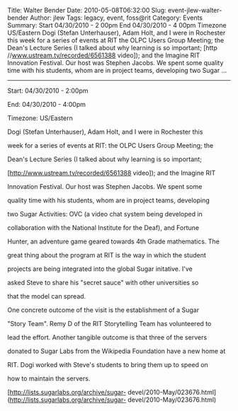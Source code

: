 Title: Walter Bender
Date: 2010-05-08T06:32:00
Slug: event-jlew-walter-bender
Author: jlew
Tags: legacy, event, foss@rit
Category: Events
Summary: Start  04/30/2010 - 2 00pm  End  04/30/2010 - 4 00pm  Timezone  US/Eastern  Dogi (Stefan Unterhauser), Adam Holt, and I were in Rochester this  week for a series of events at RIT  the OLPC Users Group Meeting; the  Dean's Lecture Series (I talked about why learning is so important;  [http //www.ustream.tv/recorded/6561388 video]); and the Imagine RIT  Innovation Festival. Our host was Stephen Jacobs. We spent some  quality time with his students, whom are in project teams, developing  two Sugar  ... 

---
Start: 04/30/2010 - 2:00pm

End: 04/30/2010 - 4:00pm

Timezone: US/Eastern

Dogi (Stefan Unterhauser), Adam Holt, and I were in Rochester this

week for a series of events at RIT: the OLPC Users Group Meeting; the

Dean's Lecture Series (I talked about why learning is so important;

[http://www.ustream.tv/recorded/6561388 video]); and the Imagine RIT

Innovation Festival. Our host was Stephen Jacobs. We spent some

quality time with his students, whom are in project teams, developing

two Sugar Activities: OVC (a video chat system being developed in

collaboration with the National Institute for the Deaf), and Fortune

Hunter, an adventure game geared towards 4th Grade mathematics. The

great thing about the program at RIT is the way in which the student

projects are being integrated into the global Sugar initative. I've

asked Steve to share his "secret sauce" with other universities so

that the model can spread.

One concrete outcome of the visit is the establishment of a Sugar

"Story Team". Remy D of the RIT Storytelling Team has volunteered to

lead the effort. Another tangible outcome is that three of the servers

donated to Sugar Labs from the Wikipedia Foundation have a new home at

RIT. Dogi worked with Steve's students to bring them up to speed on

how to maintain the servers.

[http://lists.sugarlabs.org/archive/sugar-
devel/2010-May/023676.html](http://lists.sugarlabs.org/archive/sugar-
devel/2010-May/023676.html)

